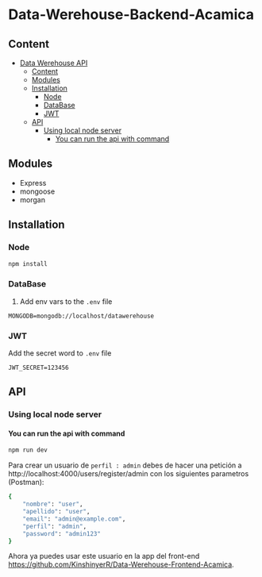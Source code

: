 # Data-Werehouse-Backend-Acamica

## Content
- [Data Werehouse API](#data-Werehouse-api)
  - [Content](#content)
  - [Modules](#modules)
  - [Installation](#installation)
    - [Node](#node)
    - [DataBase](#database)
    - [JWT](#jwt)
  - [API](#api)
    - [Using local node server](#using-local-node-server)
      - [You can run the api with command](#you-can-run-the-api-with-command)
## Modules
- Express
- mongoose
- morgan

## Installation
### Node
```bash
npm install
```
### DataBase
1. Add env vars to the `.env` file
```
MONGODB=mongodb://localhost/datawerehouse
```
### JWT
Add the secret word to `.env` file
```
JWT_SECRET=123456
```

## API
### Using local node server
#### You can run the api with command
```bash
npm run dev
```
Para crear un usuario de `perfil : admin` debes de hacer una petición a http://localhost:4000/users/register/admin con los siguientes parametros (Postman):
```bash
{
    "nombre": "user",
    "apellido": "user",
    "email": "admin@example.com",
    "perfil": "admin", 
    "password": "admin123"
}
```
Ahora ya puedes usar este usuario en la app del front-end https://github.com/KinshinyerR/Data-Werehouse-Frontend-Acamica.
